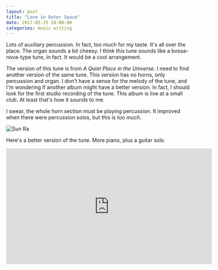 ```yaml
---
layout: post
title: "Love in Outer Space"
date: 2017-05-25 18:00:00
categories: music writing
---
```


Lots of auxiliary percussion. In fact, too much for my taste. It's all over the place. The organ sounds a bit cheesy. I think this tune sounds like a bossa-nova-type tune, in fact. It would be a cool arrangement.

The version of this tune is from *A Quiet Place in the Universe*. I need to find another version of the same tune. This version has no horns, only percussion and organ. I don't have a sense for the melody of the tune, and I'm wondering if another album might have a better version. In fact, I should look for the first studio recording of the tune. This album is live at a small club. At least that's how it sounds to me.

I swear, the whole horn section must be playing percussion. It improved when there were percussion solos, but this is too much.

<img src="https://pulamusic.github.io/jekyll-base/media/150x219_SunRa_rollingstone_head.png" alt="Sun Ra">

Here's a better version of the tune. More piano, plus a guitar solo.

<iframe width="560" height="315" src="https://www.youtube.com/embed/5wHj67QHeTQ" frameborder="0" allowfullscreen></iframe>
